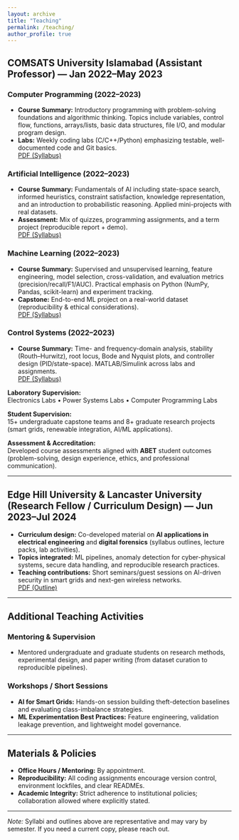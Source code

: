 ```yaml
---
layout: archive
title: "Teaching"
permalink: /teaching/
author_profile: true
---
```


## COMSATS University Islamabad (Assistant Professor) — Jan 2022–May 2023

### Computer Programming (2022–2023) 
* **Course Summary:** Introductory programming with problem-solving foundations and algorithmic thinking. Topics include variables, control flow, functions, arrays/lists, basic data structures, file I/O, and modular program design.  
* **Labs:** Weekly coding labs (C/C++/Python) emphasizing testable, well-documented code and Git basics.  
<a class="btn btn--research" target="_blank" href="/files/teaching/COMSATS-Programming-syllabus.pdf">PDF (Syllabus)</a>

### Artificial Intelligence (2022–2023) 
* **Course Summary:** Fundamentals of AI including state-space search, informed heuristics, constraint satisfaction, knowledge representation, and an introduction to probabilistic reasoning. Applied mini-projects with real datasets.  
* **Assessment:** Mix of quizzes, programming assignments, and a term project (reproducible report + demo).  
<a class="btn btn--research" target="_blank" href="/files/teaching/COMSATS-AI-syllabus.pdf">PDF (Syllabus)</a>

### Machine Learning (2022–2023)
* **Course Summary:** Supervised and unsupervised learning, feature engineering, model selection, cross-validation, and evaluation metrics (precision/recall/F1/AUC). Practical emphasis on Python (NumPy, Pandas, scikit-learn) and experiment tracking.  
* **Capstone:** End-to-end ML project on a real-world dataset (reproducibility & ethical considerations).  
<a class="btn btn--research" target="_blank" href="/files/teaching/COMSATS-ML-syllabus.pdf">PDF (Syllabus)</a>

### Control Systems (2022–2023)
* **Course Summary:** Time- and frequency-domain analysis, stability (Routh–Hurwitz), root locus, Bode and Nyquist plots, and controller design (PID/state-space). MATLAB/Simulink across labs and assignments.  
<a class="btn btn--research" target="_blank" href="/files/teaching/COMSATS-Control-syllabus.pdf">PDF (Syllabus)</a>

**Laboratory Supervision:**  
Electronics Labs • Power Systems Labs • Computer Programming Labs

**Student Supervision:**  
15+ undergraduate capstone teams and 8+ graduate research projects (smart grids, renewable integration, AI/ML applications).

**Assessment & Accreditation:**  
Developed course assessments aligned with **ABET** student outcomes (problem-solving, design experience, ethics, and professional communication).

---

## Edge Hill University & Lancaster University (Research Fellow / Curriculum Design) — Jun 2023–Jul 2024

* **Curriculum design:** Co-developed material on **AI applications in electrical engineering** and **digital forensics** (syllabus outlines, lecture packs, lab activities).  
* **Topics integrated:** ML pipelines, anomaly detection for cyber-physical systems, secure data handling, and reproducible research practices.  
* **Teaching contributions:** Short seminars/guest sessions on AI-driven security in smart grids and next-gen wireless networks.  
<a class="btn btn--research" target="_blank" href="/files/teaching/EdgeHill-Lancaster-AI-Forensics-outline.pdf">PDF (Outline)</a>

---

## Additional Teaching Activities

### Mentoring & Supervision
* Mentored undergraduate and graduate students on research methods, experimental design, and paper writing (from dataset curation to reproducible pipelines).

### Workshops / Short Sessions
* **AI for Smart Grids:** Hands-on session building theft-detection baselines and evaluating class-imbalance strategies.  
* **ML Experimentation Best Practices:** Feature engineering, validation leakage prevention, and lightweight model governance.

---

## Materials & Policies

* **Office Hours / Mentoring:** By appointment.  
* **Reproducibility:** All coding assignments encourage version control, environment lockfiles, and clear READMEs.  
* **Academic Integrity:** Strict adherence to institutional policies; collaboration allowed where explicitly stated.

---

*Note:* Syllabi and outlines above are representative and may vary by semester. If you need a current copy, please reach out.